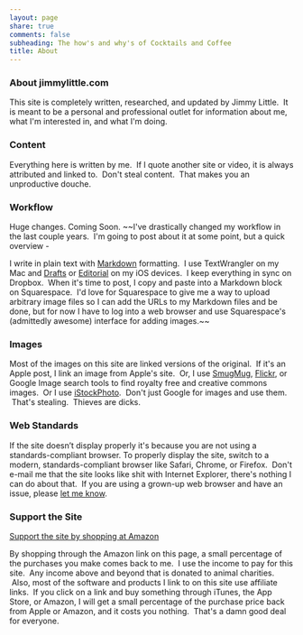 ```yaml
---
layout: page
share: true
comments: false
subheading: The how's and why's of Cocktails and Coffee
title: About
---
```


### About jimmylittle.com

This site is completely written, researched, and updated by Jimmy Little.  It is meant to be a personal and professional outlet for information about me, what I'm interested in, and what I'm doing.

### Content

Everything here is written by me.  If I quote another site or video, it is always attributed and linked to.  Don't steal content.  That makes you an unproductive douche.

### Workflow
Huge changes.  Coming Soon.
~~I've drastically changed my workflow in the last couple years.  I'm going to post about it at some point, but a quick overview -

I write in plain text with [Markdown](http://daringfireball.net/projects/markdown/) formatting.  I use TextWrangler on my Mac and [Drafts](https://geo.itunes.apple.com/us/app/drafts-4-quickly-capture-notes/id905337691?mt=8&uo=6&at=1001l3C5%22%20target=%22itunes_store) or [Editorial](https://geo.itunes.apple.com/us/app/editorial/id673907758?mt=8) on my iOS devices.  I keep everything in sync on Dropbox.  When it's time to post, I copy and paste into a Markdown block on Squarespace.  I'd love for Squarespace to give me a way to upload arbitrary image files so I can add the URLs to my Markdown files and be done, but for now I have to log into a web browser and use Squarespace's (admittedly awesome) interface for adding images.~~


### Images

Most of the images on this site are linked versions of the original.  If it's an Apple post, I link an image from Apple's site.  Or, I use [SmugMug](htp://www.smugmug.com), [Flickr](http://www.flickr.com/), or Google Image search tools to find royalty free and creative commons images.  Or I use [iStockPhoto](http://www.istockphoto.com/index.php).  Don't just Google for images and use them.  That's stealing.  Thieves are dicks.  

### Web Standards

If the site doesn’t display properly it's because you are not using a standards-compliant browser. To properly display the site, switch to a modern, standards-compliant browser like Safari, Chrome, or Firefox.  Don't e-mail me that the site looks like shit with Internet Explorer, there's nothing I can do about that.  If you are using a grown-up web browser and have an issue, please [let me know](http://jimmylittle.com/contact).

### Support the Site

[Support the site by shopping at Amazon](http://www.amazon.com/gp/redirect.html?ie=UTF8&location=https%3A%2F%2Fwww.amazon.com%2Fgp%2Fyourstore%3Fie%3DUTF8%26ref_%3Dpd_irl_gw%26signIn%3D1&tag=jimmlitt-20&linkCode=ur2&camp=1789&creative=390957)

By shopping through the Amazon link on this page, a small percentage of the purchases you make comes back to me.  I use the income to pay for this site.  Any income above and beyond that is donated to animal charities.  Also, most of the software and products I link to on this site use affiliate links.  If you click on a link and buy something through iTunes, the App Store, or Amazon, I will get a small percentage of the purchase price back from Apple or Amazon, and it costs you nothing.  That's a damn good deal for everyone.
